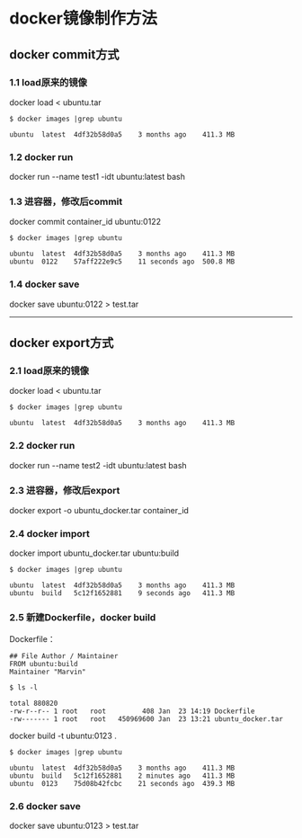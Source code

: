 # docker镜像制作方法

## docker commit方式
### 1.1 load原来的镜像
docker load < ubuntu.tar
```shell
$ docker images |grep ubuntu

ubuntu	latest	4df32b58d0a5	3 months ago	411.3 MB
```

### 1.2 docker run
docker run --name test1 -idt ubuntu:latest bash

### 1.3 进容器，修改后commit
docker commit container_id ubuntu:0122
```shell
$ docker images |grep ubuntu

ubuntu	latest	4df32b58d0a5	3 months ago	411.3 MB
ubuntu	0122	57aff222e9c5	11 seconds ago	500.8 MB
```

### 1.4 docker save
docker save ubuntu:0122 > test.tar

---

## docker export方式
### 2.1 load原来的镜像
docker load < ubuntu.tar
```shell
$ docker images |grep ubuntu

ubuntu	latest	4df32b58d0a5	3 months ago	411.3 MB
```

### 2.2 docker run
docker run --name test2 -idt ubuntu:latest bash

### 2.3 进容器，修改后export
docker export -o ubuntu_docker.tar container_id

### 2.4 docker import
docker import ubuntu_docker.tar ubuntu:build
```shell
$ docker images |grep ubuntu

ubuntu	latest	4df32b58d0a5	3 months ago	411.3 MB
ubuntu	build	5c12f1652881	9 seconds ago	411.3 MB
```

### 2.5 新建Dockerfile，docker build
Dockerfile：
```shell
## File Author / Maintainer
FROM ubuntu:build
Maintainer "Marvin"
```

```shell
$ ls -l

total 880820
-rw-r--r-- 1 root   root         408 Jan  23 14:19 Dockerfile
-rw------- 1 root   root   450969600 Jan  23 13:21 ubuntu_docker.tar
```

docker build -t ubuntu:0123 .
```shell
$ docker images |grep ubuntu

ubuntu	latest	4df32b58d0a5	3 months ago	411.3 MB
ubuntu	build	5c12f1652881	2 minutes ago	411.3 MB
ubuntu	0123	75d08b42fcbc	21 seconds ago	439.3 MB
```

### 2.6 docker save
docker save ubuntu:0123 > test.tar
